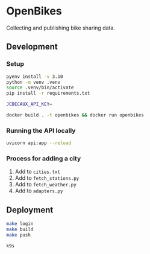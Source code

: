 # OpenBikes

Collecting and publishing bike sharing data.

## Development

### Setup

```sh
pyenv install -v 3.10
python -m venv .venv
source .venv/bin/activate
pip install -r requirements.txt
```

```sh
JCDECAUX_API_KEY=
```

```sh
docker build . -t openbikes && docker run openbikes
```

### Running the API locally

```sh
uvicorn api:app --reload
```

### Process for adding a city

1. Add to `cities.txt`
2. Add to `fetch_stations.py`
3. Add to `fetch_weather.py`
4. Add to `adapters.py`

## Deployment

```sh
make login
make build
make push
```

```sh
k9s
```
